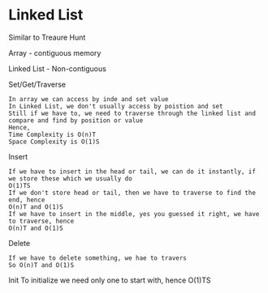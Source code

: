 # Linked List

Similar to Treaure Hunt

Array - contiguous memory

Linked List - Non-contiguous

Set/Get/Traverse

    In array we can access by inde and set value
    In Linked List, we don't usually access by poistion and set
    Still if we have to, we need to traverse through the linked list and compare and find by position or value
    Hence, 
    Time Complexity is O(n)T
    Space Complexity is O(1)S

Insert

    If we have to insert in the head or tail, we can do it instantly, if we store these which we usually do
    O(1)TS
    If we don't store head or tail, then we have to traverse to find the end, hence
    O(n)T and O(1)S
    If we have to insert in the middle, yes you guessed it right, we have to traverse, hence
    O(n)T and O(1)S

Delete

    If we have to delete something, we hae to travers
    So O(n)T and O(1)S

Init
    To initialize we need only one to start with, hence
    O(1)TS